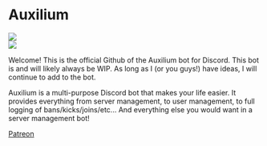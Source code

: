 # Auxilium
<a href="https://github.com/xaanit/auxilium"><img src ="https://img.shields.io/badge/Server-Auxilium-blue.svg?style=plastic"/></a>
<br>
<a href="https://github.com/austinv11/Discord4J"><img src="https://img.shields.io/badge/API-Discord4J-249999.svg?style=social" /></a>
<br>


Welcome! This is the official Github of the Auxilium bot for Discord. This bot is and will likely always be WIP. As long as I (or you guys!) have ideas, I will continue to add to the bot.

Auxilium is a multi-purpose Discord bot that makes your life easier. It provides everything from server management, to user management, to full logging of bans/kicks/joins/etc... And everything else you would want in a server management bot!

[Patreon](https://www.patreon.com/xaanit)
